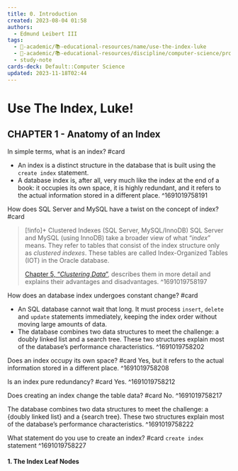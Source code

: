 ```yaml
---
title: 0. Introduction
created: 2023-08-04 01:58
authors:
  - Edmund Leibert III
tags:
  - 🔴-academic/📚-educational-resources/name/use-the-index-luke
  - 🔴-academic/📚-educational-resources/discipline/computer-science/programming-language/sql
  - study-note
cards-deck: Default::Computer Science
updated: 2023-11-18T02:44
---
```


# Use The Index, Luke!

## CHAPTER 1 - Anatomy of an Index

In simple terms, what is an index? #card 
- An index is a distinct structure in the database that is built using the `create index` statement.
- A database index is, after all, very much like the index at the end of a book: it occupies its own space, it is highly redundant, and it refers to the actual information stored in a different place.
^1691019758191

How does SQL Server and MySQL have a twist on the concept of index? #card 
> [!info]+ Clustered Indexes (SQL Server, MySQL/InnoDB)
>SQL Server and MySQL (using InnoDB) take a broader view of what “_index_” means. They refer to tables that consist of the index structure only as _clustered indexes_. These tables are called Index-Organized Tables (IOT) in the Oracle database.
>
>[Chapter 5, “_Clustering Data_”](https://use-the-index-luke.com/sql/clustering), describes them in more detail and explains their advantages and disadvantages. 
^1691019758197

How does an database index undergoes constant change? #card 
- An SQL database cannot wait that long. It must process `insert`, `delete` and `update` statements immediately, keeping the index order without moving large amounts of data.
- The database combines two data structures to meet the challenge: a doubly linked list and a search tree. These two structures explain most of the database’s performance characteristics.
^1691019758202

Does an index occupy its own space? #card 
Yes, but it refers to the actual information stored in a different place.
^1691019758208

Is an index pure redundancy? #card 
Yes.
^1691019758212

Does creating an index change the table data? #card 
No.
^1691019758217

The database combines two data structures to meet the challenge: a {doubly linked list} and a {search tree}. These two structures explain most of the database’s performance characteristics.
^1691019758222

What statement do you use to create an index? #card 
`create index` statement
^1691019758227

#### 1. The Index Leaf Nodes






